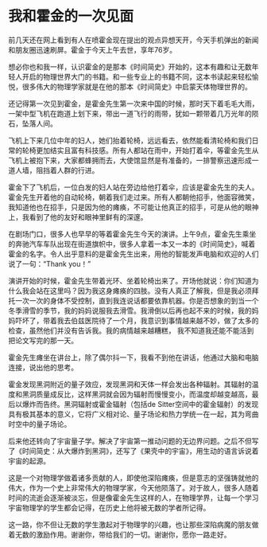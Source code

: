 # 我和霍金的一次见面

前几天还在网上看到有人在喷霍金现在提出的观点异想天开，今天手机弹出的新闻和朋友圈迅速刷屏。霍金于今天上午去世，享年76岁。

想必你也和我一样，认识霍金的是那本《时间简史》开始的，这本有趣和让无数年轻人开启的物理世界大门的书籍。和一些专业上的书籍不同，这本书读起来轻松愉悦，很多伟大的物理学家就是在他的那本《时间简史》中启蒙天体物理世界的。

还记得第一次见到霍金，是霍金先生第一次来中国的时候，那时天下着毛毛大雨，一架中型飞机在跑道上划下来，带出一道飞行的雨带，犹如一颗带着几万光年的陨石，坠落人间。

飞机上下来几位中年的妇人，她们抬着轮椅，远远看去，依然能看清轮椅和我们日常的轮椅更加结实且富有科技感。所有人都站在雨中，开始打着伞，等霍金先生从飞机上被抱下来，大家都蜂拥而去，大使馆显然是有准备的，一排警察迅速形成一道人墙，阻挡着人群的行进。

霍金下了飞机后，一位白发的妇人站在旁边给他打着伞，应该是霍金先生的夫人。霍金先生开着他的自动轮椅，朝着我们走过来。所有人都朝他招手，他面容微笑，我知道他也在招手，只是因为他的瘫痪，不可能让他真正的招手，可是从他的眼神上，我看到了他的友好和眼神里鲜有的深邃。


在剧场门口，很多人也早早的等着霍金先生今天的演讲。上午9点，霍金先生乘坐的奔驰汽车车队出现在街道旗帜中，很多人拿着一本又一本的《时间简史》，喊着霍金的名字。令人出乎意料的是霍金先生出来，用他的智能发声电脑和欢迎的人们说了一句：“Thank you！”

演讲开始的时候，霍金先生带着光环、坐着轮椅出来了。开场他就说：你们知道为什么我会站在这里吗？因为我这身瘫痪的四肢。没有人真正了解我，但是我必须拜托一次一次的身体不受控制，直到我连说话都要依靠机器。你是否想象的到当一个冬季滑雪的季节，我的妈妈说服我去滑雪。我滑倒以后再也起不来的时候，我的妈妈吓坏了，带着我去伯兹医院待了一个月，我意识到事情越来越不妙，做了太多的检查，虽然他们并没有告诉我。我的病情越来越糟糕， 我不知道我还能不能活到把论文写完的那一天。

霍金先生瘫坐在讲台上，除了偶尔抖一下，我看不到他在讲话，他通过大脑和电脑连接，说出他的思考。

霍金发现黑洞附近的量子效应，发现黑洞和天体一样会发出各种辐射。其辐射的温度和黑洞质量成反比，这样黑洞就会因为辐射而慢慢变小，而温度却越变越高，最后以爆炸而告终。黑洞辐射或霍金辐射（包括de Sitter空间中的霍金辐射）的发现具有极其基本的意义，它将广义相对论、量子场论和热力学统一在一起，其为弯曲时空中的量子场论。

后来他还转向了宇宙量子学。解决了宇宙第一推动问题的无边界问题。之后不但写了《时间简史：从大爆炸到黑洞》，还写了《果壳中的宇宙》，用生动的语言诉说着宇宙的起源。

这是一个对物理学做着诸多贡献的人，即使他深陷瘫痪，但是意志的坚强铸就他的伟大，作为一个史上非常伟大的物理学家，今天他陨落了。对于故人，很多人随着时间的流逝会逐渐被淡忘，但是像霍金先生这样的人，在物理学界，让每一个学习宇宙物理学的学生都会记得，在历史上他将被无数的学者所记得。

这一路，你不但让无数的学生激起对于物理学的兴趣，也让那些深陷病魔的朋友做着无数的激励作用。谢谢你，带给我们的一切。谢谢你，愿你一路走好。

